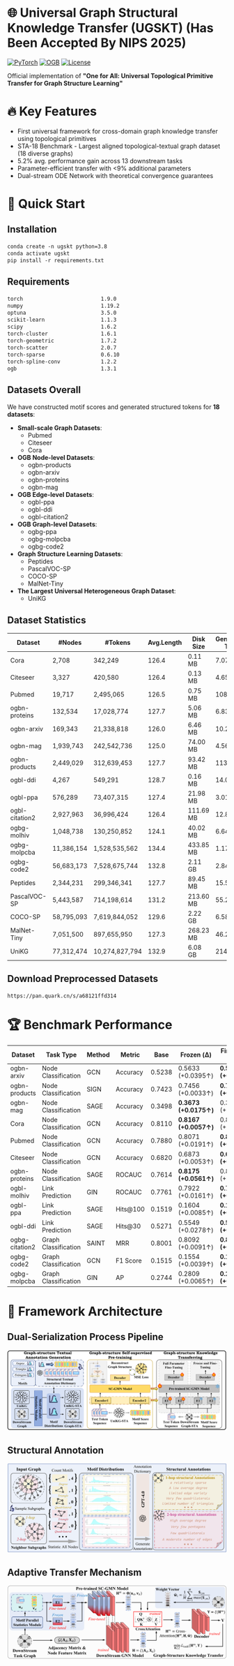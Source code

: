 

# 🌐 Universal Graph Structural Knowledge Transfer (UGSKT) (Has Been Accepted By NIPS 2025)

[![PyTorch](https://img.shields.io/badge/PyTorch-1.9.0-%23EE4C2C.svg)](https://pytorch.org/)
[![OGB](https://img.shields.io/badge/OGB-1.3.1-%23007CBC.svg)](https://ogb.stanford.edu/)
[![License](https://img.shields.io/badge/License-Apache%202.0-blue.svg)](https://opensource.org/licenses/Apache-2.0)

Official implementation of **"One for All: Universal Topological Primitive Transfer for Graph Structure Learning"**  

# 🔥 Key Features

- ​​First universal framework​​ for cross-domain graph knowledge transfer using topological primitives
- STA-18 Benchmark​​ - Largest aligned topological-textual graph dataset (18 diverse graphs)
- 5.2% avg. performance gain​​ across 13 downstream tasks
- Parameter-efficient transfer​​ with <9% additional parameters
- Dual-stream ODE Network​​ with theoretical convergence guarantees
  
# 🚀 Quick Start

## Installation
```
conda create -n ugskt python=3.8
conda activate ugskt
pip install -r requirements.txt
```

## Requirements
```
torch                         1.9.0
numpy                         1.19.2
optuna                        3.5.0
scikit-learn                  1.1.3
scipy                         1.6.2
torch-cluster                 1.6.1
torch-geometric               1.7.2
torch-scatter                 2.0.7
torch-sparse                  0.6.10
torch-spline-conv             1.2.2
ogb                           1.3.1

```

## Datasets Overall
We have constructed motif scores and generated structured tokens for **18 datasets**: 

- **Small-scale Graph Datasets**:
  - Pubmed
  - Citeseer
  - Cora
- **OGB Node-level Datasets**:
  - ogbn-products
  - ogbn-arxiv
  - ogbn-proteins
  - ogbn-mag
- **OGB Edge-level Datasets**:
  - ogbl-ppa
  - ogbl-ddi
  - ogbl-citation2
- **OGB Graph-level Datasets**:
  - ogbg-ppa
  - ogbg-molpcba
  - ogbg-code2
- **Graph Structure Learning Datasets**:
  - Peptides
  - PascalVOC-SP
  - COCO-SP
  - MalNet-Tiny
- **The Largest Universal Heterogeneous Graph Dataset**:
  - UniKG


## Dataset Statistics

| Dataset               | #Nodes       | #Tokens          | Avg.Length | Disk Size | Generation Time | Task Type          | Metric     | Domain          |
|-----------------------|--------------|------------------|------------|-----------|-----------------|--------------------|------------|-----------------|
| Cora                  | 2,708        | 342,249         | 126.4      | 0.11 MB   | 7.07 s          | Node Classification| Accuracy   | Citation        |
| Citeseer              | 3,327        | 420,580         | 126.4      | 0.13 MB   | 4.65 s          | Node Classification| Accuracy   | Citation        |
| Pubmed                | 19,717       | 2,495,065       | 126.5      | 0.75 MB   | 108.94 s        | Node Classification| Accuracy   | Citation        |
| ogbn-proteins         | 132,534      | 17,028,774      | 127.7      | 5.06 MB   | 6.83 h          | Node Classification| ROCAUC     | Biology         |
| ogbn-arxiv            | 169,343      | 21,338,818      | 126.0      | 6.46 MB   | 10.26 min       | Node Classification| Accuracy   | Citation        |
| ogbn-mag              | 1,939,743    | 242,542,736     | 125.0      | 74.00 MB  | 4.56 h          | Node Classification| Accuracy   | Citation        |
| ogbn-products         | 2,449,029    | 312,639,453     | 127.7      | 93.42 MB  | 113.14 h        | Node Classification| Accuracy   | Product         |
| ogbl-ddi              | 4,267        | 549,291         | 128.7      | 0.16 MB   | 14.09 min       | Link Prediction    | Hits@30    | Biology         |
| ogbl-ppa              | 576,289      | 73,407,315      | 127.4      | 21.98 MB  | 3.01 h          | Link Prediction    | Hits@100   | Biology         |
| ogbl-citation2        | 2,927,963    | 36,996,424      | 126.4      | 111.69 MB | 12.81 h         | Link Prediction    | MRR        | Citation        |
| ogbg-molhiv           | 1,048,738    | 130,250,852     | 124.1      | 40.02 MB  | 6.64 min        | Graph Classification| ROCAUC     | Biology         |
| ogbg-molpcba          | 11,386,154   | 1,528,535,562   | 134.4      | 433.85 MB | 1.17 h          | Graph Classification| AP         | Biology         |
| ogbg-code2            | 56,683,173   | 7,528,675,744   | 132.8      | 2.11 GB   | 2.84 h          | Graph Classification| F1 score   | Code            |
| Peptides              | 2,344,231    | 299,346,341     | 127.7      | 89.45 MB  | 15.52 min       | Graph Cls & Reg    | AP & MAE   | Biology         |
| PascalVOC-SP          | 5,443,587    | 714,198,614     | 131.2      | 213.60 MB | 55.2 min        | Node Classification| F1 score   | Computer Vision |
| COCO-SP               | 58,795,093   | 7,619,844,052   | 129.6      | 2.22 GB   | 6.58 h          | Node Classification| F1 score   | Computer Vision |
| MalNet-Tiny           | 7,051,500    | 897,655,950     | 127.3      | 268.23 MB | 46.2 min        | Graph Classification| Accuracy   | Cybersecurity   |
| UniKG                 | 77,312,474   | 10,274,827,794  | 132.9      | 6.08 GB   | 214.22 h        | Node Classification| Accuracy   | Universal       |


## Download Preprocessed Datasets
```
https://pan.quark.cn/s/a68121ffd314
```

# 🏆 Benchmark Performance

| Dataset          | Task Type              | Method | Metric    | Base     | Frozen (Δ)               | Fine-tuned (Δ)            | Ratio (%) |
|------------------|------------------------|--------|-----------|----------|--------------------------|---------------------------|-----------|
| ogbn-arxiv       | Node Classification    | GCN    | Accuracy  | 0.5238   | 0.5633 (+0.0395↑)        | **0.5886 (+0.0648↑)**     | 12.37     |
| ogbn-products    | Node Classification    | SIGN   | Accuracy  | 0.7423   | 0.7456 (+0.0033↑)        | **0.7477 (+0.0054↑)**     | 0.73      |
| ogbn-mag         | Node Classification    | SAGE   | Accuracy  | 0.3498   | **0.3673 (+0.0175↑)**    | 0.3544 (+0.0046↑)         | 5.01      |
| Cora             | Node Classification    | GCN    | Accuracy  | 0.8110   | **0.8167 (+0.0057↑)**    | 0.8117 (+0.0007↑)         | 0.70      |
| Pubmed           | Node Classification    | GCN    | Accuracy  | 0.7880   | 0.8071 (+0.0191↑)        | **0.8173 (+0.0293↑)**     | 3.72      |
| Citeseer         | Node Classification    | GCN    | Accuracy  | 0.6820   | 0.6873 (+0.0053↑)        | **0.6981 (+0.0161↑)**     | 2.38      |
| ogbn-proteins    | Node Classification    | SAGE   | ROCAUC    | 0.7614   | **0.8175 (+0.0561↑)**    | 0.8076 (+0.0462↑)         | 7.37      |
| ogbl-molhiv      | Link Prediction        | GIN    | ROCAUC    | 0.7761   | 0.7922 (+0.0161↑)        | **0.7950 (+0.0189↑)**     | 2.44      |
| ogbl-ppa         | Link Prediction        | SAGE   | Hits@100  | 0.1519   | 0.1604 (+0.0085↑)        | **0.1732 (+0.0213↑)**     | 14.02     |
| ogbl-ddi         | Link Prediction        | SAGE   | Hits@30   | 0.5271   | 0.5549 (+0.0278↑)        | **0.5601 (+0.0330↑)**     | 6.26      |
| ogbg-citation2   | Graph Classification  | SAINT  | MRR       | 0.8001   | 0.8092 (+0.0091↑)        | **0.8154 (+0.0153↑)**     | 1.91      |
| ogbg-code2       | Graph Classification  | GCN    | F1 Score  | 0.1515   | 0.1554 (+0.0039↑)        | **0.1601 (+0.0086↑)**     | 5.68      |
| ogbg-molpcba     | Graph Classification  | GIN    | AP        | 0.2744   | 0.2809 (+0.0065↑)        | **0.2892 (+0.0148↑)**     | 5.39      |


# 🧠 Framework Architecture

## Dual-Serialization Process Pipeline
![Alt](./pipelinev4.png)

## Structural Annotation
![Alt](./annotationv2.png)

## Adaptive Transfer Mechanism
![Alt](./transfermodelv3.png)



